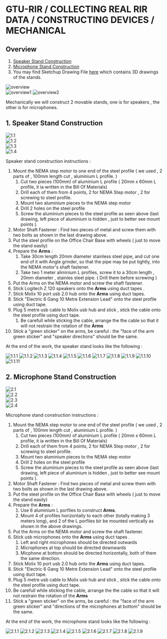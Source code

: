 # GTU-RIR / COLLECTING REAL RIR DATA / CONSTRUCTING DEVICES / MECHANICAL

## Overview



1. [Speaker Stand Construction](#01)
2. [Microphone Stand Construction](#02)
3. You may find Sketchup Drawing File [here][sketchup] which contains 3D drawings of the stands.  


![overview](drawings/0.png)  
![overview1](drawings/1.jpg)
![overview2](drawings/2.jpg)

Mechanically we will construct 2 movable stands, one is for speakers , the other is for microphones.  

## 1. Speaker Stand Construction  <a name="01"></a>

![1.1](drawings/1.png)  
![1.2](drawings/2.png)  
![1.3](drawings/3.png)  
![1.4](drawings/4.png)  

Speaker stand construction instructions :

1. Mount the NEMA step motor to one end of the steel profile ( we used , 2 parts of , 100mm length cut , aluminium L profile. )  
   1. Cut two pieces (100mm) of  aluminium L profile ( 20mm x 60mm L profile, it ia written in the Bill Of Materials)
   2. Drill each of them from 4 points, 2 for NEMA Step motor , 2 for screwing to steel profile.
   3. Mount two aluminium pieces to the NEMA step motor
   4. Drill 2 holes on the steel profile
   5. Screw the aluminium pieces to the steel profile as seen above (last drawing, left piece of aluminium is hidden , just to better see mount points ).
2. Motor Shaft Fastener : Find two pieces of metal and screw them with two bolts as shown in the last drawing above.
3. Put the steel profile on the  Office Chair Base with wheels ( just to move the stand easily)
4. Prepare the **Arms** :
   1. Take 30cm length  20mm diameter  stainless steel pipe, and cut one end of it with Angle grinder, so that the pipe may be put tightly,  into the NEMA motor's shaft fastener.    
   2. Take two 1 meter aliminium L profiles, screw it to a 30cm length , 20mm diameter , stainles steel pipe. ( Drill them before screwing )
5. Put the Arms on the NEMA motor and screw the shaft fastener.
6. Stick Logitech Z 120 speakers onto the **Arms** using duct tapes .
7. Stick Molix 10 port usb 2.0 hub onto the **Arms** using duct tapes.
8. Stick "Electric 6 Gang 10 Metre Extension Lead" onto the steel profile using duct tape.
9. Plug 5 metre usb cable to Molix usb hub and stick , stick the cable onto the steel profile using duct tape.
   1.  Be carefull while sticking the cable,  arrange the the cable so that it will not restrain the rotation of the **Arms**
10. Stick a "green sticker" on the arms, be careful :  the "face of the arm green sticker" and "speaker directions" should be the same.
  
  


At the end of the work, the speaker stand looks like the following :
   
![1.1.1](pictures/20220518_130939.jpg.1.jpg)
![1.1.2](pictures/20220518_130943.jpg.1.jpg)
![1.1.3](pictures/20220518_130946.jpg.1.jpg)
![1.1.4](pictures/20220518_130949.jpg.1.jpg)
![1.1.5](pictures/20220518_130953.jpg.1.jpg)
![1.1.6](pictures/20220518_130959.jpg.1.jpg)
![1.1.7](pictures/20220518_131004.jpg.1.jpg)
![1.1.8](pictures/20220518_131007.jpg.1.jpg)
![1.1.9](pictures/20220518_131012.jpg.1.jpg)
![1.1.10](pictures/20220518_131016.jpg.1.jpg)
![1.1.11](pictures/20220518_131019.jpg.1.jpg)



## 2. Microphone Stand Construction <a name="02"></a>

![2.1](drawings/5.png)  
![2.2](drawings/6.png)  
![2.3](drawings/7.png)  
![2.4](drawings/4.png)  

Microphone stand construction instructions :


1. Mount the NEMA step motor to one end of the steel profile ( we used , 2 parts of , 100mm length cut , aluminium L profile. )  
   1. Cut two pieces (100mm) of  aluminium L profile ( 20mm x 60mm L profile, it ia written in the Bill Of Materials)
   2. Drill each of them from 4 points, 2 for NEMA Step motor , 2 for screwing to steel profile.
   3. Mount two aluminium pieces to the NEMA step motor
   4. Drill 2 holes on the steel profile
   5. Screw the aluminium pieces to the steel profile as seen above (last drawing, left piece of aluminium is hidden , just to better see mount points ).
2. Motor Shaft Fastener : Find two pieces of metal and screw them with two bolts as shown in the last drawing above.
3. Put the steel profile on the  Office Chair Base with wheels ( just to move the stand easily)
4. Prepare the **Arms** :
   1. Use 6 aluminium L porfiles to construct **Arms**.    
   2. Mount 4 of profiles horizontally to each other (totally making 3 meters long), and 2 of the L porfiles bir be mounted vertically as shown in the above drawings. 
5. Put the Arms on the NEMA motor and screw the shaft fastener.
6. Stick usb microphones onto the **Arms** using duct tapes .
   1. Left and right microphones should be directed outwards
   2. Microphones at top should be directed downwards
   3. Micphone at bottom should be directed horizontally, both of them the same direction.
7. Stick Molix 10 port usb 2.0 hub onto the **Arms** using duct tapes.
8. Stick "Electric 6 Gang 10 Metre Extension Lead" onto the steel profile using duct tape.
9.  Plug 5 metre usb cable to Molix usb hub and stick , stick the cable onto the steel profile using duct tape.
   1.  Be carefull while sticking the cable,  arrange the the cable so that it will not restrain the rotation of the **Arms**
10. Stick a "green sticker" on the arms, be careful :  the "face of the arm green sticker" and "directions of the microphones at bottom" should be the same.  
  

At the end of the work, the microphone stand looks like the following :

![2.1.1](pictures/20220518_131039.1.jpg.1.jpg)
![2.1.2](pictures/20220518_131039.jpg.1.jpg)
![2.1.3](pictures/20220518_131041.jpg.1.jpg)
![2.1.4](pictures/20220518_131044.jpg.1.jpg)
![2.1.5](pictures/20220518_131047.jpg.1.jpg)
![2.1.6](pictures/20220518_131056.jpg.1.jpg)
![2.1.7](pictures/20220518_131100.jpg.1.jpg)
![2.1.8](pictures/20220518_131102.jpg.1.jpg)
![2.1.9](pictures/20220518_131107.jpg.1.jpg)

[sketchup]: rir-measurement-setup-1.0.2.skp


